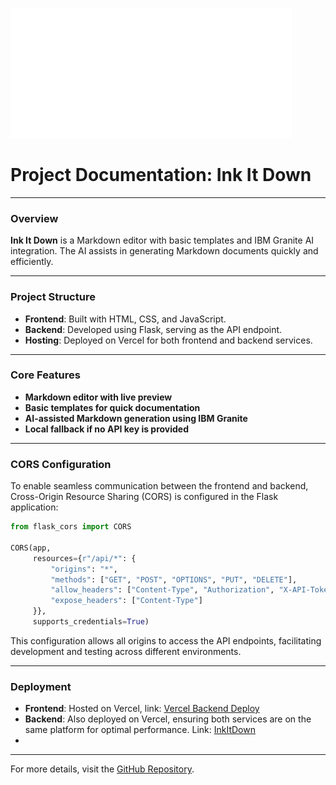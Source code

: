 ![inkitdown-logo](template/assets/logo.svg)

# Project Documentation: Ink It Down

---

### Overview

**Ink It Down** is a Markdown editor with basic templates and IBM Granite AI integration. The AI assists in generating Markdown documents quickly and efficiently.

---

### Project Structure

* **Frontend**: Built with HTML, CSS, and JavaScript.
* **Backend**: Developed using Flask, serving as the API endpoint.
* **Hosting**: Deployed on Vercel for both frontend and backend services.

---

### Core Features

* **Markdown editor with live preview**
* **Basic templates for quick documentation**
* **AI-assisted Markdown generation using IBM Granite**
* **Local fallback if no API key is provided**

---

### CORS Configuration

To enable seamless communication between the frontend and backend, Cross-Origin Resource Sharing (CORS) is configured in the Flask application:

```python
from flask_cors import CORS

CORS(app, 
     resources={r"/api/*": {
         "origins": "*",
         "methods": ["GET", "POST", "OPTIONS", "PUT", "DELETE"],
         "allow_headers": ["Content-Type", "Authorization", "X-API-Token"],
         "expose_headers": ["Content-Type"]
     }}, 
     supports_credentials=True)
```

This configuration allows all origins to access the API endpoints, facilitating development and testing across different environments.

---

### Deployment

* **Frontend**: Hosted on Vercel, link: [Vercel Backend Deploy](https://ink-it-downbackendflask.vercel.app/)
* **Backend**: Also deployed on Vercel, ensuring both services are on the same platform for optimal performance. Link: [InkItDown](https://inkitdown.javierrayhan.my.id)
* 
---

For more details, visit the [GitHub Repository](https://github.com/javierrayhan/ink-it-down).
